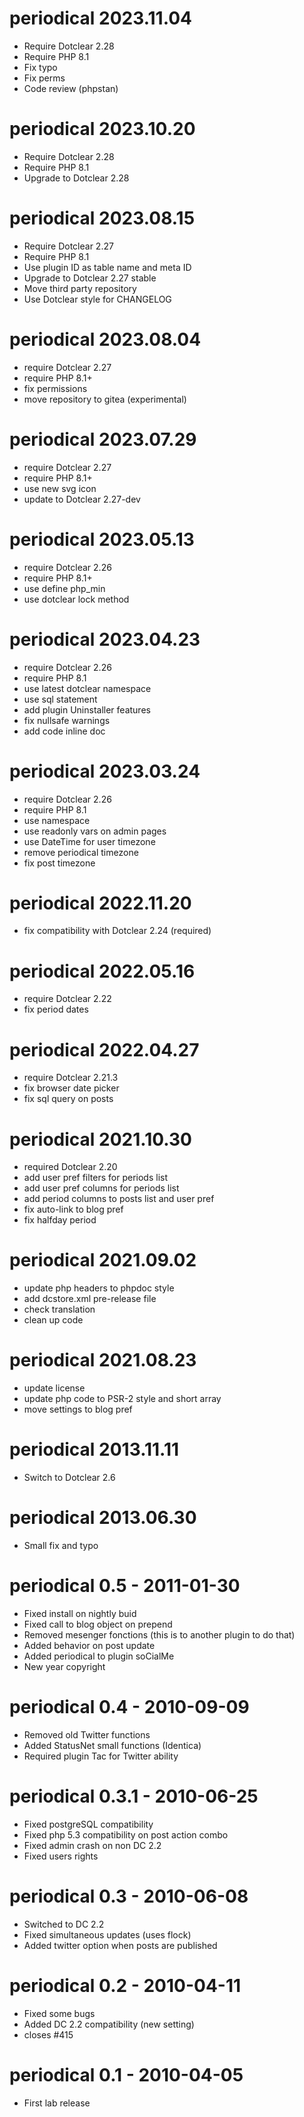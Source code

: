 periodical 2023.11.04
===========================================================
* Require Dotclear 2.28
* Require PHP 8.1
* Fix typo
* Fix perms
* Code review (phpstan)

periodical 2023.10.20
===========================================================
* Require Dotclear 2.28
* Require PHP 8.1
* Upgrade to Dotclear 2.28

periodical 2023.08.15
===========================================================
* Require Dotclear 2.27
* Require PHP 8.1
* Use plugin ID as table name and meta ID
* Upgrade to Dotclear 2.27 stable
* Move third party repository
* Use Dotclear style for CHANGELOG

periodical 2023.08.04
===========================================================
* require Dotclear 2.27
* require PHP 8.1+
* fix permissions
* move repository to gitea (experimental)

periodical 2023.07.29
===========================================================
* require Dotclear 2.27
* require PHP 8.1+
* use new svg icon
* update to Dotclear 2.27-dev

periodical 2023.05.13
===========================================================
* require Dotclear 2.26
* require PHP 8.1+
* use define php_min
* use dotclear lock method

periodical 2023.04.23
===========================================================
* require Dotclear 2.26
* require PHP 8.1
* use latest dotclear namespace
* use sql statement
* add plugin Uninstaller features
* fix nullsafe warnings
* add code inline doc

periodical 2023.03.24
===========================================================
* require Dotclear 2.26
* require PHP 8.1
* use namespace
* use readonly vars on admin pages
* use DateTime for user timezone
* remove periodical timezone
* fix post timezone

periodical 2022.11.20
===========================================================
* fix compatibility with Dotclear 2.24 (required)

periodical 2022.05.16
===========================================================
* require Dotclear 2.22
* fix period dates

periodical 2022.04.27
===========================================================
* require Dotclear 2.21.3
* fix browser date picker
* fix sql query on posts

periodical 2021.10.30
===========================================================
* required Dotclear 2.20
* add user pref filters for periods list
* add user pref columns for periods list
* add period columns to posts list and user pref
* fix auto-link to blog pref
* fix halfday period

periodical 2021.09.02
===========================================================
* update php headers to phpdoc style
* add dcstore.xml pre-release file
* check translation
* clean up code

periodical 2021.08.23
===========================================================
* update license
* update php code to PSR-2 style and short array
* move settings to blog pref

periodical 2013.11.11
===========================================================
* Switch to Dotclear 2.6

periodical 2013.06.30
===========================================================
* Small fix and typo

periodical 0.5 - 2011-01-30
===========================================================
* Fixed install on nightly buid
* Fixed call to blog object on prepend
* Removed mesenger fonctions (this is to another plugin to do that)
* Added behavior on post update
* Added periodical to plugin soCialMe
* New year copyright

periodical 0.4 - 2010-09-09
===========================================================
* Removed old Twitter functions
* Added StatusNet small functions (Identica)
* Required plugin Tac for Twitter ability

periodical 0.3.1 - 2010-06-25
===========================================================
* Fixed postgreSQL compatibility
* Fixed php 5.3 compatibility on post action combo
* Fixed admin crash on non DC 2.2
* Fixed users rights

periodical 0.3 - 2010-06-08
===========================================================
* Switched to DC 2.2
* Fixed simultaneous updates (uses flock)
* Added twitter option when posts are published

periodical 0.2 - 2010-04-11
===========================================================
* Fixed some bugs 
* Added DC 2.2 compatibility (new setting)
* closes #415

periodical 0.1 - 2010-04-05
===========================================================
* First lab release
